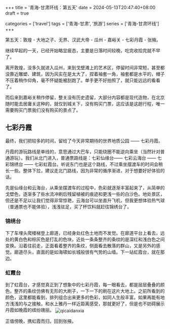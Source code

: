 +++
title = '青海-甘肃环线：第五天'
date = 2024-05-13T20:47:40+08:00
draft = true

categories = ['travel']
tags = ['青海-甘肃', '旅游']
series = ['青海-甘肃环线']
+++

第五天：敦煌 - 大地之子、无界、汉武大帝 - 瓜州 - 嘉峪关 - 七彩丹霞 - 张掖。

继续早起的一天，已经开始略显疲态，主要是日落时间较晚，吃完收拾完就不早了。

离开敦煌，没多久就进入瓜州，来到戈壁滩上的艺术区，停留时间非常短，甚至都没靠近雕塑、建筑，因为风实在是太大了，捏着袖套一角，袖套都是水平的，帽子不压着稍作仰角，毫不怀疑能被刮跑了。单手更不好拍照了，就只能远远的看看了。

而后来到嘉峪关稍作停留，整关没有历史遗留，大部分内容都是现代造物，在北京随时能去居庸关这种的，就仅到城关下，没有购买门票，这应该是这趟行程，唯一需要购买门票我们没有购买的景点了。

## 七彩丹霞
最终，我们把较多的时间，留给了今天非常期待的世界地质公园 —— 七彩丹霞。

丹霞的游玩路线是单线的，意思通过大巴车，只能绕圈不能逆向乘坐（当然针对普通游玩）。我们从北门进入，普通票路线是：七彩仙缘台—— 七彩云海台 —— 七彩锦绣台 —— 七彩虹霞台。听说东门也是这个路线，不过乘坐摆渡车的时间会稍长一些。整体下拉，建议走北门路线，因为非常的循序渐进，对于想要好好体验的话。

先是仙缘台和云海台，从乘坐摆渡车的过程中，色彩就逐渐丰富起来了，从简单的戈壁色，逐渐多了些水流冲刷后残留植被的痕迹和更浅一些的白沙色。地处景区，但还是不足以让我们觉得非常惊艳，云海台可以坐直升飞机，但我更想体验热气球（普通票也不能体验），浅浅驻足，买了杯饮料就赶往锦绣台了。

### 锦绣台
下了车埋头爬楼梯登上廊道，已经身处红色土地而不发觉。在廊道平台上看去，远处的黄白色和棕灰色是打乱的色块，近处一条条整齐的条纹的是深红和浅白色之间变换。沿着往前走，正面看着整齐的条纹，侧面看去散落的群山，又是另外的感觉。廊道尽头，直面的是如海啸如长城般很有气势的山墙。下一站虹霞台，就在那边。

### 虹霞台
到了虹霞台，才感觉真正到了想象中的七彩丹霞，每一眼看去，都是层层叠叠的颜色，整齐的条纹仿佛有无形的大刷子，一下一下的刷在这片大地上。之前所看到的颜色，这里都能看到，排列组合出来更多的色彩，如同人生般丰富。如果再能有地方浅浅的与之接触，和水上雅丹一样近距离感受，那就更好了，但是也不妨碍展示丹霞如晚霞的缤纷瑰丽。
<img src="/images/travel/qinghai-gansu/qicaidanxia.jpg" style="max-width: 40%" alt="qicaidanxia" align=center />

正值傍晚，携虹霞而归，回到张掖。
